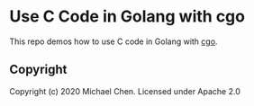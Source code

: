 # Use C Code in Golang with cgo

This repo demos how to use C code in Golang with [cgo](https://golang.org/cmd/cgo/).

## Copyright

Copyright (c) 2020 Michael Chen. Licensed under Apache 2.0
